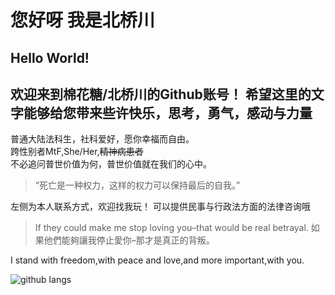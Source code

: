 # 您好呀 我是北桥川

## Hello World!

## 欢迎来到棉花糖/北桥川的Github账号！ 希望这里的文字能够给您带来些许快乐，思考，勇气，感动与力量

普通大陆法科生，社科爱好，愿你幸福而自由。   
跨性别者MtF,She/Her,~~精神病患者~~   
不必追问普世价值为何，普世价值就在我们的心中。

>“死亡是一种权力，这样的权力可以保持最后的自我。”

左侧为本人联系方式，欢迎找我玩！
可以提供民事与行政法方面的法律咨询哦

>If they could make me stop loving you–that would be real betrayal.
>如果他們能夠讓我停止愛你–那才是真正的背叛。

I stand with freedom,with peace and love,and more important,with you.

![github langs](https://github-readme-stats.vercel.app/api/top-langs?username=kitahasikawa&show_icons=true&title_color=9483f1&icon_color=9483f1&layout=compact)


<!--
**KitahasiKawa/KitahasiKawa** is a ✨ _special_ ✨ repository because its `README.md` (this file) appears on your GitHub profile.

Here are some ideas to get you started:

- 🔭 I’m currently working on ...
- 🌱 I’m currently learning ...
- 👯 I’m looking to collaborate on ...
- 🤔 I’m looking for help with ...
- 💬 Ask me about ...
- 📫 How to reach me: ...
- 😄 Pronouns: ...
- ⚡ Fun fact: ...
-->
